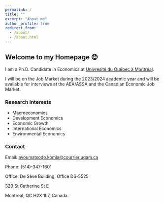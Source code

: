 ```yaml
---
permalink: /
title: ""
excerpt: "About me"
author_profile: true
redirect_from: 
  - /about/
  - /about.html
---
```

## Welcome to my Homepage 😊
 I am a Ph.D. Candidate in Economics at [Univresité du Québec à Montréal](https://economie.esg.uqam.ca/en/).
 
 I will be on the Job Market during the 2023/2024 academic year and will be available for interviews at the AEA/ASSA and the Canadian Economic Job Market.
 <!-- My [job market paper]() explores ... -->
### Research Interests
* Macroeconomics
* Development Economics
* Economic Growth
* International Economics
* Environmental Economics

### Contact
Email: [avoumatsodo.komla@courrier.uqam.ca](avoumatsodo.komla@courrier.uqam.ca)

Phone: (514)-347-1601

Office: De Sève Building, Office DS-5525

320 St Catherine St E

Montreal, QC H2X 1L7, Canada.

